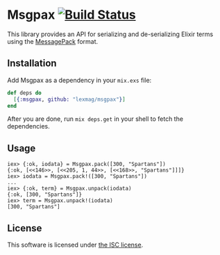 # Msgpax [![Build Status](https://travis-ci.org/lexmag/msgpax.svg)](https://travis-ci.org/lexmag/msgpax)

This library provides an API for serializing and de-serializing Elixir terms using the [MessagePack](http://msgpack.org/) format.

## Installation

Add Msgpax as a dependency in your `mix.exs` file:

```elixir
def deps do
  [{:msgpax, github: "lexmag/msgpax"}]
end
```

After you are done, run `mix deps.get` in your shell to fetch the dependencies.

## Usage

```iex
iex> {:ok, iodata} = Msgpax.pack([300, "Spartans"])
{:ok, [<<146>>, [<<205, 1, 44>>, [<<168>>, "Spartans"]]]}
iex> iodata = Msgpax.pack!([300, "Spartans"])
...
iex> {:ok, term} = Msgpax.unpack(iodata)
{:ok, [300, "Spartans"]}
iex> term = Msgpax.unpack!(iodata)
[300, "Spartans"]
```

## License

This software is licensed under [the ISC license](LICENSE).
